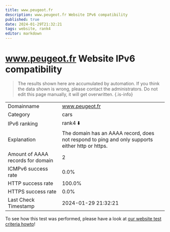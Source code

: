 ```yaml
---
title: www.peugeot.fr
description: www.peugeot.fr Website IPv6 compatibility
published: true
date: 2024-01-29T21:32:21
tags: website, rank4
editor: markdown
---
```


# www.peugeot.fr Website IPv6 compatibility

> The results shown here are accumulated by automation. If you think the data shown is wrong, please contact the administrators. 
> Do not edit this page manually, it will get overwritten.
{.is-info}


|   |   |
| - | - |
| Domainname | www.peugeot.fr
| Category | cars |
| IPv6 ranking | rank4 :arrow_down: |
| Explanation | The domain has an AAAA record, does not respond to ping and only supports either http or https. |
| Amount of AAAA records for domain | 2 |
| ICMPv6 success rate | 0.0%|
| HTTP success rate | 100.0% |
| HTTPS success rate | 0.0% |
| Last Check Timestamp | 2024-01-29 21:32:21 |

To see how this test was performed, please have a look at [our website test criteria howto](/howto/testcriteria/website)!

